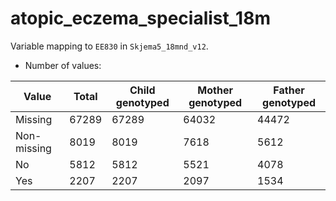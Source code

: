 # atopic_eczema_specialist_18m
Variable mapping to `EE830` in `Skjema5_18mnd_v12`.
- Number of values:

| Value | Total | Child genotyped | Mother genotyped | Father genotyped |
| ----- | ----- | --------------- | ---------------- | ---------------- |
| Missing | 67289 | 67289 | 64032 | 44472 |
| Non-missing | 8019 | 8019 | 7618 | 5612 |
| No | 5812 | 5812 | 5521 |4078 |
| Yes | 2207 | 2207 | 2097 |1534 |



